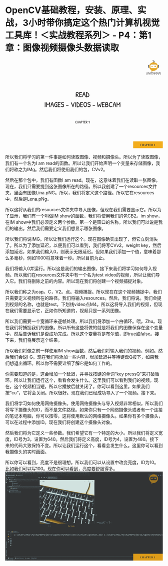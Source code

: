 # OpenCV基础教程，安装、原理、实战，3小时带你搞定这个热门计算机视觉工具库！＜实战教程系列＞ - P4：第1章：图像视频摄像头数据读取 

![](img/731f8909febb6ccaa67270b908eccfe1_0.png)

所以我们将学习的第一件事是如何读取图像、视频和摄像头。所以为了读取图像，我们有一个名为I am read的函数。所以让我们开始声明一个变量来存储图像，我们将称之为IMg。然后我们将使用我们的包，CVv2。

然后在那个包中，我们有函数I am read。现在，这意味着我们在读取一张图像。现在，我们只需要提到这张图像所在的路径。所以我创建了一个resources文件夹，里面有图像Lina.pNG。所以，我们将定义这个路径。所以它在resources中，然后是Lena.pNg。

所以这将从我们的resources文件夹中导入图像，但现在我们需要显示它。所以为了显示，我们有一个叫做IM show的函数，我们将使用我们的包CB2。im show，在IM show中我们必须定义两个参数。第一个是窗口的名称。所以我们可以说是我们的输出。然后我们需要定义我们想显示哪张图像。

所以我们将说IMG。所以让我们运行这个。现在图像确实出现了，但它立刻消失了。所以为了添加延迟，以便我们可以看到，我们将写CVv2。weight key，然后添加延迟，如果我们输入0，则表示无限延迟。但如果我们添加一个值，意味着那么多毫秒，例如1000将意味着一秒。所以目前为止。

我们将输入0并运行。所以这是我们的输出图像。接下来我们将学习如何导入视频。所以我们在resources文件夹中有一个名为test video的视频，所以让我们导入它。我们将删除之前的内容。所以现在我们将创建一个视频捕捉对象。

所以我们称之为cap。C，V2。点。视频捕捉。所以现在在这个视频捕捉中，我们只需要定义视频所在的路径。我们将输入resources。然后，我们将说。我们会提到视频的名称，也就是test。下划线video点M4。所以这将导入我们的视频，但现在我们需要显示它，正如你所知道的，视频只是一系列图像。

所以我们需要一个宽循环来逐帧处理。所以我们将添加一个白循环。喂。Zhu。现在我们将捕捉我们的图像。所以所有这些将做的就是将我们的图像保存在这个变量中，然后告诉我们是否成功完成。所以这个变量将是布尔值，即true或false。接下来，我们将展示这个结果。

所以我们将像之前一样使用IM show函数，然后我们将输入我们的视频，例如。然后我们会说I G。现在我们将添加一些内容，增加延迟并等待键盘Q按下，如果我们想退出循环。所以你不需要详细了解它是如何工作的。

你需要知道的是，这会增加一个延迟，并寻找按键的单词“key pressQ”来打破循环。所以让我们运行这个，看看会发生什么。这里我们可以看到我们的视频。现在，这个视频相当短，所以它播放后就关闭了。你可以看到这里。如果我们按“cu”，它将会关闭。所以很好。现在我们已经成功导入了一个视频。接下来。

我们将学习如何使用网络摄像头。使用网络摄像头与导入视频非常相似。所以我们将写下摄像头的ID，而不是文件路径。如果你只有一个网络摄像头或者有一个连接的笔记本电脑，你可以按零，这将使用默认的网络摄像头。如果你有多个摄像头，可以在过程中添加ID。现在我们将创建这个摄像头对象。

然后我们将为它定义一些参数。我们希望它有一个特定的大小。所以我们将定义宽度，ID号为3，设置为640。然后我们将定义高度，ID号为4，设置为480。接下来的代码大致保持不变。所以让我们运行这个，看看会发生什么。这里你可以看到我摄像头的实时画面。

所以你可以看到，亮度不是很理想。所以我们可以从设置中改变亮度，ID为10。比如我们可以写100。现在你可以看到，亮度要舒服得多。![](img/731f8909febb6ccaa67270b908eccfe1_2.png)
